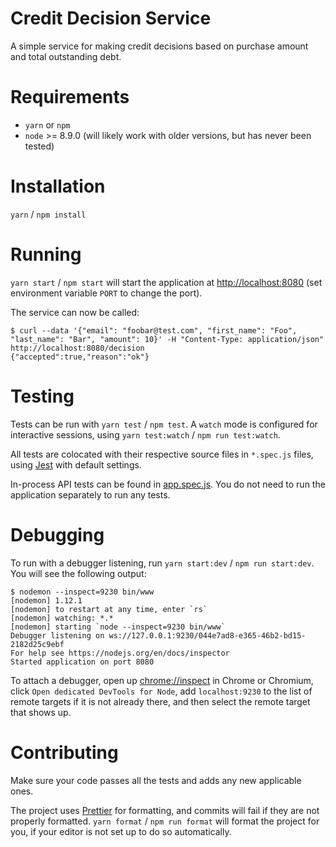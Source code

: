 # Credit Decision Service

A simple service for making credit decisions based on purchase amount and total
outstanding debt.

# Requirements

* `yarn` or `npm`
* `node` >= 8.9.0 (will likely work with older versions, but has never been
  tested)

# Installation

`yarn` / `npm install`

# Running

`yarn start` / `npm start` will start the application at
[http://localhost:8080](http://localhost:8080) (set environment variable `PORT`
to change the port).

The service can now be called:

```
$ curl --data '{"email": "foobar@test.com", "first_name": "Foo", "last_name": "Bar", "amount": 10}' -H "Content-Type: application/json" http://localhost:8080/decision
{"accepted":true,"reason":"ok"}
```

# Testing

Tests can be run with `yarn test` / `npm test`. A `watch` mode is configured for
interactive sessions, using `yarn test:watch` / `npm run test:watch`.

All tests are colocated with their respective source files in `*.spec.js` files,
using [Jest](https://facebook.github.io/jest/) with default settings.

In-process API tests can be found in [app.spec.js](./src/app.spec.js). You do
not need to run the application separately to run any tests.

# Debugging

To run with a debugger listening, run `yarn start:dev` / `npm run start:dev`.
You will see the following output:

```
$ nodemon --inspect=9230 bin/www
[nodemon] 1.12.1
[nodemon] to restart at any time, enter `rs`
[nodemon] watching: *.*
[nodemon] starting `node --inspect=9230 bin/www`
Debugger listening on ws://127.0.0.1:9230/044e7ad8-e365-46b2-bd15-2182d25c9ebf
For help see https://nodejs.org/en/docs/inspector
Started application on port 8080
```

To attach a debugger, open up [chrome://inspect](chrome://inspect) in Chrome or
Chromium, click `Open dedicated DevTools for Node`, add `localhost:9230` to the
list of remote targets if it is not already there, and then select the remote
target that shows up.

# Contributing

Make sure your code passes all the tests and adds any new applicable ones.

The project uses [Prettier](https://github.com/prettier/prettier) for
formatting, and commits will fail if they are not properly formatted. `yarn
format` / `npm run format` will format the project for you, if your editor is
not set up to do so automatically.
